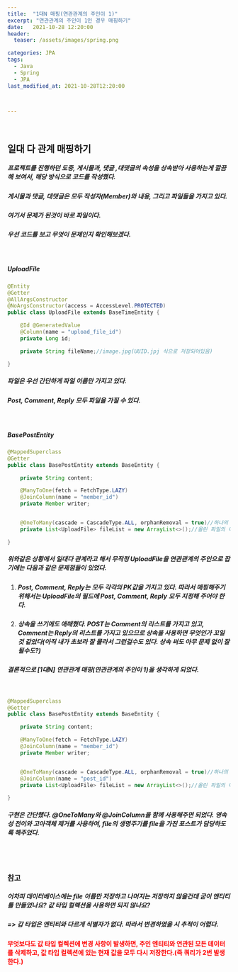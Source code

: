 ```yaml
---
title:  "1대N 매핑(연관관계의 주인이 1)"
excerpt: "연관관계의 주인이 1인 경우 매핑하기"
date:   2021-10-28 12:20:00
header:
  teaser: /assets/images/spring.png

categories: JPA
tags:
  - Java
  - Spring
  - JPA
last_modified_at: 2021-10-28T12:20:00



---
```


<br/>

## 일대 다 관계 매핑하기

##### 프로젝트를 진행하던 도중, 게시물과, 댓글 ,대댓글의 속성을 상속받아 사용하는게 깔끔해 보여서, 해당 방식으로 코드를 작성했다.

##### 게시물과 댓글, 대댓글은 모두 작성자(Member)와 내용, 그리고 파일들을 가지고 있다.

##### 여기서 문제가 된것이 바로 파일이다.

##### 우선 코드를 보고 무엇이 문제인지 확인해보겠다.

<br/>

##### UploadFile

```java
@Entity
@Getter
@AllArgsConstructor
@NoArgsConstructor(access = AccessLevel.PROTECTED)
public class UploadFile extends BaseTimeEntity {

    @Id @GeneratedValue
    @Column(name = "upload_file_id")
    private Long id;

    private String fileName;//image.jpg(UUID.jpj 식으로 저장되어있음)

}
```

##### 파일은 우선 간단하게 파일 이름만 가지고 있다.

##### Post, Comment, Reply 모두 파일을 가질 수 있다.

<br/>

##### BasePostEntity

```java
@MappedSuperclass
@Getter
public class BasePostEntity extends BaseEntity {

    private String content;

    @ManyToOne(fetch = FetchType.LAZY)
    @JoinColumn(name = "member_id")
    private Member writer;


    @OneToMany(cascade = CascadeType.ALL, orphanRemoval = true)//하나의 게시물이 많은 파일을 가지고 있을 수 있음
    private List<UploadFile> fileList = new ArrayList<>();//올린 파일의 이름들

}
```

##### 위와같은 상황에서 일대다 관계라고 해서 무작정 UploadFile을 연관관계의 주인으로 잡기에는 다음과 같은 문제점들이 있었다.

1. ##### Post, Comment, Reply는 모두 각각의 PK값을 가지고 있다. 따라서 매핑해주기 위해서는 UploadFile의 필드에 Post, Comment, Reply 모두 지정해 주어야 한다.

2. ##### 상속을 쓰기에도 애매했다. POST는 Comment의 리스트를 가지고 있고, Comment는 Reply의 리스트를 가지고 있으므로 상속을 사용하면 무엇인가 꼬일 것 같았다(아직 내가 초보라 잘 몰라서 그런걸수도 있다. 상속 써도 아무 문제 없이 잘 될수도?)

##### 결론적으로 [1대N] 연관관계 매핑(연관관계의 주인이 1)을 생각하게 되었다.

<br/>

```java
@MappedSuperclass
@Getter
public class BasePostEntity extends BaseEntity {

    private String content;

    @ManyToOne(fetch = FetchType.LAZY)
    @JoinColumn(name = "member_id")
    private Member writer;


    @OneToMany(cascade = CascadeType.ALL, orphanRemoval = true)//하나의 게시물이 많은 파일을 가지고 있을 수 있음
    @JoinColumn(name = "post_id")
    private List<UploadFile> fileList = new ArrayList<>();//올린 파일의 이름들

}
```

##### 구현은 간단했다. @OneToMany와 @JoinColumn을 함께 사용해주면 되었다. 영속성 전이와 고아객체 제거를 사용하여, file의 생명주기를 file을 가진 포스트가 담당하도록 해주었다.

<br/>

<br/>

### 참고

##### 어차피 데이터베이스에는 file 이름만 저장하고 나머지는 저장하지 않을건데 굳이 엔티티를 만들었나요? 값 타입 컬렉션을 사용하면 되지 않나요?

##### => 갑 타입은 엔티티와 다르게 식별자가 없다. 따라서 변경하였을 시 추적이 어렵다.

#### <span style="color:red">무엇보다도 값 타입 컬렉션에 변경 사항이 발생하면, 주인 엔티티와 연관된 모든 데이터를 삭제하고, 값 타입 컬렉션에 있는 현재 값을 모두 다시 저장한다.(즉 쿼리가 2번 발생한다.)</span>

<br/>

<br/>